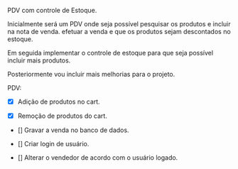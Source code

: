 PDV com controle de Estoque.

Inicialmente será um PDV onde seja possível pesquisar os produtos e incluir na nota de venda. efetuar a venda e que os produtos sejam descontados no estoque.

Em seguida implementar o controle de estoque para que seja possível incluir mais produtos.

Posteriormente vou incluir mais melhorias para o projeto.

PDV:

- [X] Adição de produtos no cart.

- [X] Remoção de produtos do cart.

- [] Gravar a venda no banco de dados.

- [] Criar login de usuário.

- [] Alterar o vendedor de acordo com o usuário logado.

